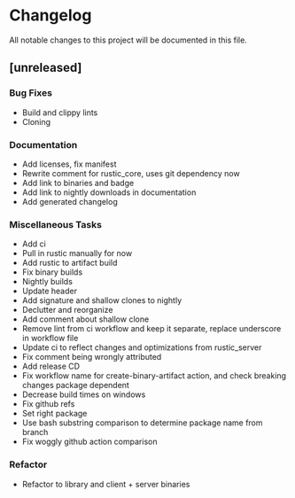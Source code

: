 # Changelog

All notable changes to this project will be documented in this file.

## [unreleased]

### Bug Fixes

- Build and clippy lints
- Cloning

### Documentation

- Add licenses, fix manifest
- Rewrite comment for rustic_core, uses git dependency now
- Add link to binaries and badge
- Add link to nightly downloads in documentation
- Add generated changelog

### Miscellaneous Tasks

- Add ci
- Pull in rustic manually for now
- Add rustic to artifact build
- Fix binary builds
- Nightly builds
- Update header
- Add signature and shallow clones to nightly
- Declutter and reorganize
- Add comment about shallow clone
- Remove lint from ci workflow and keep it separate, replace underscore in workflow file
- Update ci to reflect changes and optimizations from rustic_server
- Fix comment being wrongly attributed
- Add release CD
- Fix workflow name for create-binary-artifact action, and check breaking changes package dependent
- Decrease build times on windows
- Fix github refs
- Set right package
- Use bash substring comparison to determine package name from branch
- Fix woggly github action comparison

### Refactor

- Refactor to library and client + server binaries

<!-- generated by git-cliff -->
